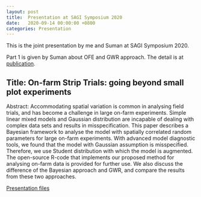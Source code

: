 ```yaml
---
layout: post
title:  Presentation at SAGI Symposium 2020
date:   2020-09-14 00:00:00 +0800
categories: Presentation
---
```



This is the joint presentation by me and Suman at SAGI Symposium 2020.

Part 1 is given by Suman about OFE and GWR approach. The detail is at <a href="https://doi.org/10.1016/j.fcr.2020.107783" target="_blank">publication</a>.



## Title: On-farm Strip Trials: going beyond small plot experiments

Abstract: Accommodating spatial variation is common in analysing field trials, and has become a challenge in large on-farm experiments. Simple linear mixed models and Gaussian distribution are incapable of dealing with complex data sets and results in misspecification. This paper describes a Bayesian framework to analyse the model with spatially correlated random parameters for large on-farm experiments. With advanced model diagnostic tools, we found that the model with Gaussian assumption is misspecified. Therefore, we use Student distribution with which the model is augmented. The open-source R-code that implements our proposed method for analysing on-farm data is provided for further use. We also discuss the difference of the Bayesian approach and GWR, and compare the results from these two approaches.

<a href="//JeromeCY.github.io/PDF/2020-SAGISymposiumOFE.pdf" target="_blank">Presentation files</a>
